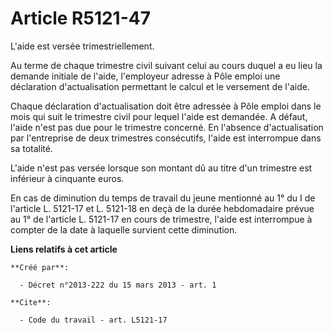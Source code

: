 # Article R5121-47

L'aide est versée trimestriellement. 

Au terme de chaque trimestre civil suivant celui au cours duquel a eu lieu la demande initiale de l'aide, l'employeur adresse
à Pôle emploi une déclaration d'actualisation permettant le calcul et le versement de l'aide. 

Chaque déclaration d'actualisation doit être adressée à Pôle emploi dans le mois qui suit le trimestre civil pour lequel
l'aide est demandée. A défaut, l'aide n'est pas due pour le trimestre concerné. En l'absence d'actualisation par l'entreprise
de deux trimestres consécutifs, l'aide est interrompue dans sa totalité. 

L'aide n'est pas versée lorsque son montant dû au titre d'un trimestre est inférieur à cinquante euros. 

En cas de diminution du temps de travail du jeune mentionné au 1° du I de l'article L. 5121-17 et L. 5121-18 en deçà de la
durée hebdomadaire prévue au 1° de l'article L. 5121-17 en cours de trimestre, l'aide est interrompue à compter de la date à
laquelle survient cette diminution.

**Liens relatifs à cet article**

	**Créé par**:

	  - Décret n°2013-222 du 15 mars 2013 - art. 1

	**Cite**:

	  - Code du travail - art. L5121-17
